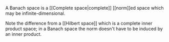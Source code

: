A Banach space is a [[Complete space|complete]] [[norm]]ed space
which may be infinite-dimensional.

Note the difference from a [[Hilbert space]]
which is a complete inner product space;
in a Banach space the norm
doesn't have to be induced by an inner product.
